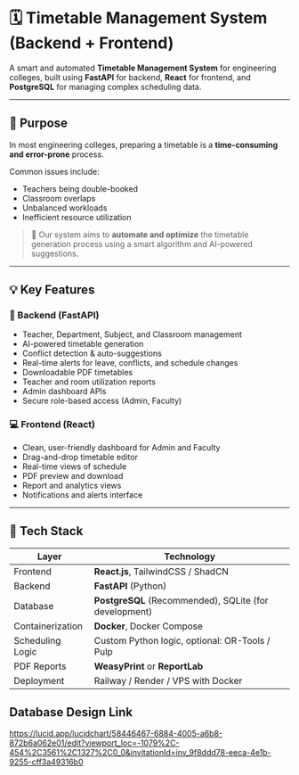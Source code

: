 # 🗓️ Timetable Management System (Backend + Frontend)

A smart and automated **Timetable Management System** for engineering colleges, built using **FastAPI** for backend, **React** for frontend, and **PostgreSQL** for managing complex scheduling data.

---

## 🎯 Purpose

In most engineering colleges, preparing a timetable is a **time-consuming and error-prone** process.

Common issues include:
- Teachers being double-booked
- Classroom overlaps
- Unbalanced workloads
- Inefficient resource utilization

> 🎯 Our system aims to **automate and optimize** the timetable generation process using a smart algorithm and AI-powered suggestions.

---

## 💡 Key Features

### 🔧 Backend (FastAPI)
- Teacher, Department, Subject, and Classroom management
- AI-powered timetable generation
- Conflict detection & auto-suggestions
- Real-time alerts for leave, conflicts, and schedule changes
- Downloadable PDF timetables
- Teacher and room utilization reports
- Admin dashboard APIs
- Secure role-based access (Admin, Faculty)

### 💻 Frontend (React)
- Clean, user-friendly dashboard for Admin and Faculty
- Drag-and-drop timetable editor
- Real-time views of schedule
- PDF preview and download
- Report and analytics views
- Notifications and alerts interface

---

## 🧱 Tech Stack

| Layer       | Technology           |
|-------------|----------------------|
| Frontend    | **React.js**, TailwindCSS / ShadCN |
| Backend     | **FastAPI** (Python) |
| Database    | **PostgreSQL** (Recommended), SQLite (for development) |
| Containerization | **Docker**, Docker Compose |
| Scheduling Logic | Custom Python logic, optional: OR-Tools / Pulp |
| PDF Reports | **WeasyPrint** or **ReportLab** |
| Deployment  | Railway / Render / VPS with Docker |

## Database Design Link

https://lucid.app/lucidchart/58446467-6884-4005-a6b8-872b6a062e01/edit?viewport_loc=-1079%2C-454%2C3561%2C1327%2C0_0&invitationId=inv_9f8ddd78-eeca-4e1b-9255-cff3a49316b0


